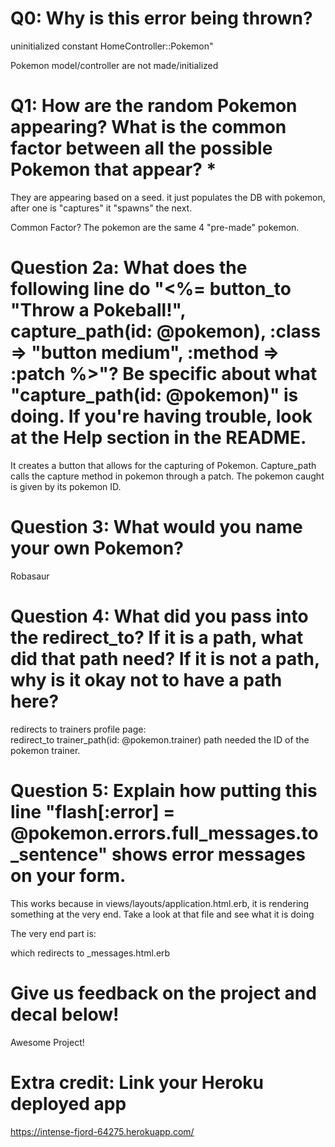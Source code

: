 # Q0: Why is this error being thrown?
uninitialized constant HomeController::Pokemon"

Pokemon model/controller are not made/initialized


# Q1: How are the random Pokemon appearing? What is the common factor between all the possible Pokemon that appear? *

They are appearing based on a seed. it just populates the DB with pokemon, after one is "captures" it "spawns" the next.

Common Factor? The pokemon are the same 4 "pre-made" pokemon.

# Question 2a: What does the following line do "<%= button_to "Throw a Pokeball!", capture_path(id: @pokemon), :class => "button medium", :method => :patch %>"? Be specific about what "capture_path(id: @pokemon)" is doing. If you're having trouble, look at the Help section in the README.

It creates a button that allows for the capturing of Pokemon.
Capture_path calls the capture method in pokemon through a patch.
The pokemon caught is given by its pokemon ID.


# Question 3: What would you name your own Pokemon?

Robasaur

# Question 4: What did you pass into the redirect_to? If it is a path, what did that path need? If it is not a path, why is it okay not to have a path here?

redirects to trainers profile page:     
redirect_to trainer_path(id: @pokemon.trainer)
path needed the ID of the pokemon trainer.

# Question 5: Explain how putting this line "flash[:error] = @pokemon.errors.full_messages.to_sentence" shows error messages on your form.

This works because in views/layouts/application.html.erb, it is rendering something at the very end. Take a look at that file and see what it is doing

The very end part is:

<!-- <main role="main">
   <%= render 'layouts/messages' %>
   <%= yield %>
</main> -->

which redirects to _messages.html.erb

# Give us feedback on the project and decal below!

Awesome Project!

# Extra credit: Link your Heroku deployed app
https://intense-fjord-64275.herokuapp.com/
